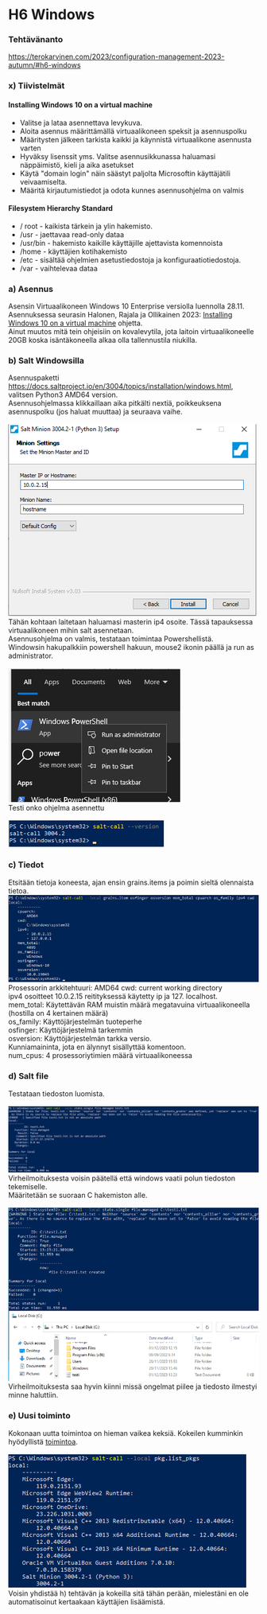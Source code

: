 # H6 Windows
### Tehtävänanto
https://terokarvinen.com/2023/configuration-management-2023-autumn/#h6-windows
### x) Tiivistelmät
#### Installing Windows 10 on a virtual machine
- Valitse ja lataa asennettava levykuva.
- Aloita asennus määrittämällä virtuaalikoneen speksit ja asennuspolku
- Määritysten jälkeen tarkista kaikki ja käynnistä virtuaalikone asennusta varten
- Hyväksy lisenssit yms. Valitse asennusikkunassa haluamasi näppäimistö, kieli ja aika asetukset
- Käytä "domain login" näin säästyt paljolta Microsoftin käyttäjätili veivaamiselta.
- Määritä kirjautumistiedot ja odota kunnes asennusohjelma on valmis
#### Filesystem Hierarchy Standard
- / root - kaikista tärkein ja ylin hakemisto.
- /usr - jaettavaa read-only dataa
- /usr/bin - hakemisto kaikille käyttäjille ajettavista komennoista
- /home - käyttäjien kotihakemisto
- /etc -  sisältää ohjelmien asetustiedostoja ja konfiguraatiotiedostoja.
- /var - vaihtelevaa dataa
### a) Asennus
Asensin Virtuaalikoneen Windows 10 Enterprise versiolla luennolla 28.11. <br>
Asennuksessa seurasin Halonen, Rajala ja Ollikainen 2023: <a href="https://github.com/therealhalonen/PhishSticks/blob/master/notes/ollikainen/windows.md">Installing Windows 10 on a virtual machine</a> ohjetta. <br>
Ainut muutos mitä tein ohjeisiin on kovalevytila, jota laitoin virtuaalikoneelle 20GB koska isäntäkoneella alkaa olla tallennustila niukilla. <br>
### b) Salt Windowsilla
Asennuspaketti https://docs.saltproject.io/en/3004/topics/installation/windows.html, valitsen Python3 AMD64 version. <br>
Asennusohjelmassa klikkaillaan aika pitkälti nextiä, poikkeuksena asennuspolku (jos haluat muuttaa) ja seuraava vaihe. <br>
<br>
![Description](ip.png)
<br>
Tähän kohtaan laitetaan haluamasi masterin ip4 osoite. Tässä tapauksessa virtuaalikoneen mihin salt asennetaan. <br>
Asennusohjelma on valmis, testataan toimintaa Powershellistä. <br>
Windowsin hakupalkkiin powershell hakuun, mouse2 ikonin päällä ja run as administrator. <br>
<br>
![Description](power.png)
<br>
Testi onko ohjelma asennettu <br>
<br>
![Description](versio.png)
<br>
### c) Tiedot
Etsitään tietoja koneesta, ajan ensin grains.items ja poimin sieltä olennaista tietoa.
<br>
![Description](grains.png)
<br>
Prosessorin arkkitehtuuri: AMD64
cwd: current working directory <br>
ipv4 osoitteet 10.0.2.15 reitityksessä käytetty ip ja 127. localhost. <br>
mem_total: Käytettävän RAM muistin määrä megatavuina virtuaalikoneella (hostilla on 4 kertainen määrä) <br>
os_family: Käyttöjärjestelmän tuoteperhe <br>
osfinger: Käyttöjärjestelmä tarkemmin<br>
osversion: Käyttöjärjestelmän tarkka versio.<br>
Kunniamaininta, jota en älynnyt sisällyttää komentoon. <br>
num_cpus: 4 prosessoriytimien määrä virtuaalikoneessa  <br>
### d) Salt file
Testataan tiedoston luomista. <br>
<br>
![Description](file.png)
<br>
Virheilmoituksesta voisin päätellä että windows vaatii polun tiedoston tekemiselle. <br>
Määritetään se suoraan C hakemiston alle. <br>
<br>
![Description](file2.png)
<br>
Virheilmoituksesta saa hyvin kiinni missä ongelmat piilee ja tiedosto ilmestyi minne haluttiin. <br>
### e) Uusi toiminto
Kokonaan uutta toimintoa on hieman vaikea keksiä. Kokeilen kumminkin hyödyllistä <a href="https://docs.saltproject.io/en/latest/topics/windows/windows-package-manager.html#list-installed-packages">toimintoa</a>.<br>
<br>
![Description](pkgs.png)
<br>
Voisin yhdistää h) tehtävän ja kokeilla sitä tähän perään, mielestäni en ole automatisoinut kertaakaan käyttäjien lisäämistä. <br>
